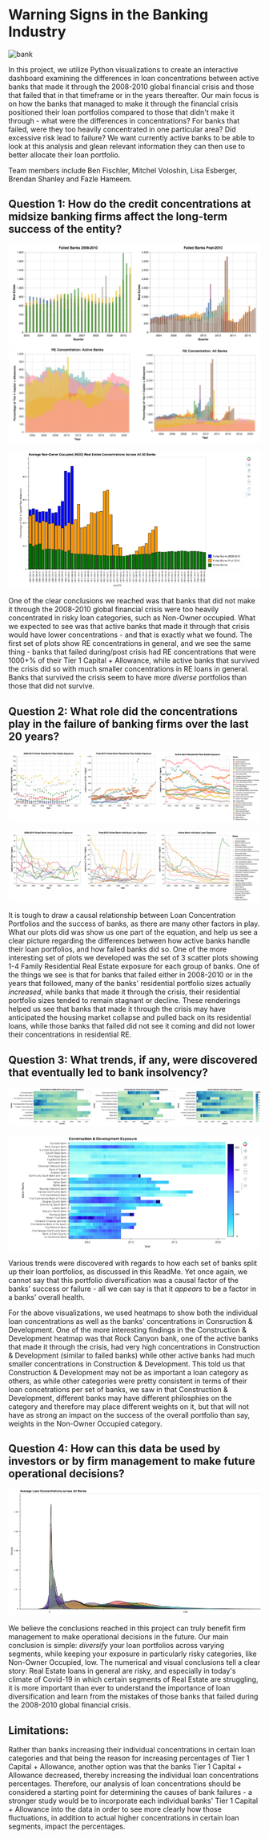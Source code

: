 # Warning Signs in the Banking Industry
![bank](https://media.brstatic.com/2017/03/20164944/what-happens-when-bank-fails-1-intro-lg.jpg)

In this project, we utilize Python visualizations to create an interactive dashboard examining the differences in loan concentrations between active banks that made it through the 2008-2010 global financial crisis and those that failed that in that timeframe or in the years thereafter.  Our main focus is on how the banks that managed to make it through the financial crisis positioned their loan portfolios compared to those that didn't make it through - what were the differences in concentrations?  For banks that failed, were they too heavily concentrated in one particular area?  Did excessive risk lead to failure?  We want currently active banks to be able to look at this analysis and glean relevant information they can then use to better allocate their loan portfolio.

Team members include Ben Fischler, Mitchel Voloshin, Lisa Esberger, Brendan Shanley and Fazle Hameem.

## Question 1: How do the credit concentrations at midsize banking firms affect the long-term success of the entity?
![Plot1.1](/Pics_of_Plots/Plot1.1.png?raw=true  "Plot 1")
![Plot1.2](/Pics_of_Plots/Plot1.2.png?raw=true  "Plot 1 Continued")

![Plot2](/Pics_of_Plots/Plot2.png?raw=true  "Plot 2")

One of the clear conclusions we reached was that banks that did not make it through the 2008-2010 global financial crisis were too heavily concentrated in risky loan categories, such as Non-Owner occupied.  What we expected to see was that active banks that made it through that crisis would have lower concentrations - and that is exactly what we found.  The first set of plots show RE concentrations in general, and we see the same thing - banks that failed during/post crisis had RE concentrations that were 1000+% of their Tier 1 Capital + Allowance, while active banks that survived the crisis did so with much smaller concentrations in RE loans in general.  Banks that survived the crisis seem to have more *diverse* portfolios than those that did not survive.


## Question 2: What role did the concentrations play in the failure of banking firms over the last 20 years?
![Plot3](/Pics_of_Plots/Plot3.png?raw=true  "Plot 3")

![Plot4](/Pics_of_Plots/Plot4.png?raw=true  "Plot 4")

It is tough to draw a causal relationship between Loan Concentration Portfolios and the success of banks, as there are many other factors in play.  What our plots did was show us one part of the equation, and help us see a clear picture regarding the differences between how active banks handle their loan portfolios, and how failed banks did so.  One of the more interesting set of plots we developed was the set of 3 scatter plots showing 1-4 Family Residential Real Estate exposure for each group of banks.  One of the things we see is that for banks that failed either in 2008-2010 or in the years that followed, many of the banks' residential portfolio sizes actually *increased*, while banks that made it through the crisis, their residential portfolio sizes tended to remain stagnant or decline.  These renderings helped us see that banks that made it through the crisis may have anticipated the housing market collapse and pulled back on its residential loans, while those banks that failed did not see it coming and did not lower their concentrations in residential RE.


## Question 3: What trends, if any, were discovered that eventually led to bank insolvency?
![Plot5](/Pics_of_Plots/Plot5.png?raw=true  "Plot 5")

![Plot6](/Pics_of_Plots/Plot6.png?raw=true  "Plot 6")

Various trends were discovered with regards to how each set of banks split up their loan portfolios, as discussed in this ReadMe.  Yet once again, we cannot say that this portfolio diversification was a causal factor of the banks' success or failure - all we can say is that it *appears* to be a factor in a banks' overall health.  

For the above visualizations, we used heatmaps to show both the individual loan concentrations as well as the banks' concentrations in Consruction & Development.  One of the more interesting findings in the Construction & Development heatmap was that Rock Canyon bank, one of the active banks that made it through the crisis, had very high concentrations in Construction & Development (similar to failed banks) while other active banks had much smaller concentrations in Construction & Development.  This told us that Construction & Development may not be as important a loan category as others, as while other categories were pretty consistent in terms of their loan concetrations per set of banks, we saw in that Construction & Development, different banks may have different philosphies on the category and therefore may place different weights on it, but that will not have as strong an impact on the success of the overall portfolio than say, weights in the Non-Owner Occupied category.


## Question 4: How can this data be used by investors or by firm management to make future operational decisions?
![Plot7](/Pics_of_Plots/Plot7.png?raw=true "Plot 7")

We believe the conclusions reached in this project can truly benefit firm management to make operational decisions in the future.  Our main conclusion is simple: *diversify* your loan portfolios across varying segments, while keeping your exposure in particularly risky categories, like Non-Owner Occupied, low.  The numerical and visual conclusions tell a clear story: Real Estate loans in general are risky, and especially in today's climate of Covid-19 in which certain segments of Real Estate are struggling, it is more important than ever to understand the importance of loan diversification and learn from the mistakes of those banks that failed during the 2008-2010 global financial crisis.

## Limitations:
Rather than banks increasing their individual concentrations in certain loan categories and that being the reason for increasing percentages of Tier 1 Capital + Allowance, another option was that the banks Tier 1 Capital + Allowance decreased, thereby increasing the individual loan concentrations percentages.  Therefore, our analysis of loan concentrations should be considered a starting point for determining the causes of bank failures - a stronger study would be to incorporate each individual banks' Tier 1 Capital + Allowance into the data in order to see more clearly how those fluctuations, in addition to actual higher concentrations in certain loan segments, impact the percentages.